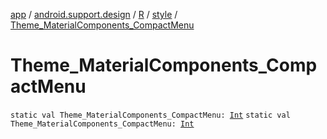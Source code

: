 [app](../../../index.md) / [android.support.design](../../index.md) / [R](../index.md) / [style](index.md) / [Theme_MaterialComponents_CompactMenu](./-theme_-material-components_-compact-menu.md)

# Theme_MaterialComponents_CompactMenu

`static val Theme_MaterialComponents_CompactMenu: `[`Int`](https://kotlinlang.org/api/latest/jvm/stdlib/kotlin/-int/index.html)
`static val Theme_MaterialComponents_CompactMenu: `[`Int`](https://kotlinlang.org/api/latest/jvm/stdlib/kotlin/-int/index.html)